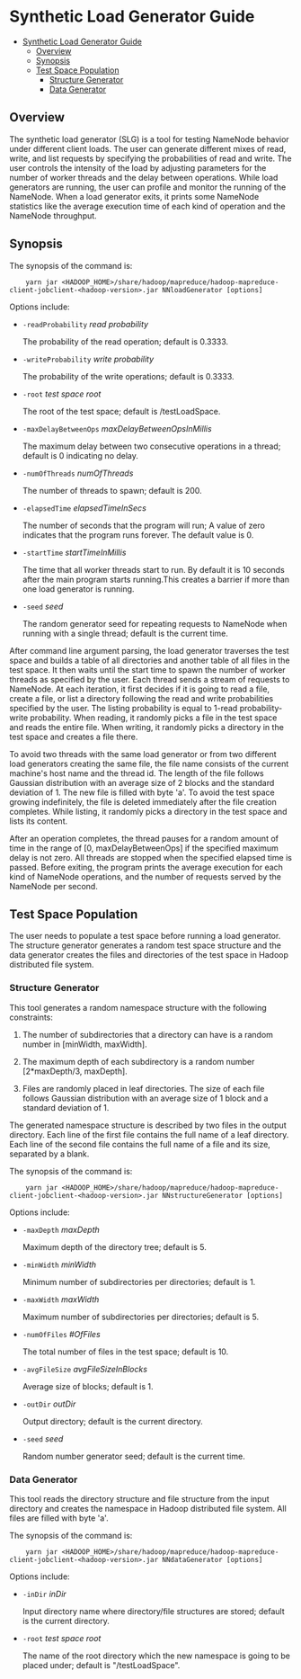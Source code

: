 <!---
  Licensed under the Apache License, Version 2.0 (the "License");
  you may not use this file except in compliance with the License.
  You may obtain a copy of the License at

   http://www.apache.org/licenses/LICENSE-2.0

  Unless required by applicable law or agreed to in writing, software
  distributed under the License is distributed on an "AS IS" BASIS,
  WITHOUT WARRANTIES OR CONDITIONS OF ANY KIND, either express or implied.
  See the License for the specific language governing permissions and
  limitations under the License. See accompanying LICENSE file.
-->

Synthetic Load Generator Guide
==============================

* [Synthetic Load Generator Guide](#Synthetic_Load_Generator_Guide)
    * [Overview](#Overview)
    * [Synopsis](#Synopsis)
    * [Test Space Population](#Test_Space_Population)
        * [Structure Generator](#Structure_Generator)
        * [Data Generator](#Data_Generator)

Overview
--------

The synthetic load generator (SLG) is a tool for testing NameNode behavior under different client loads. The user can generate different mixes of read, write, and list requests by specifying the probabilities of read and write. The user controls the intensity of the load by adjusting parameters for the number of worker threads and the delay between operations. While load generators are running, the user can profile and monitor the running of the NameNode. When a load generator exits, it prints some NameNode statistics like the average execution time of each kind of operation and the NameNode throughput.

Synopsis
--------

The synopsis of the command is:

        yarn jar <HADOOP_HOME>/share/hadoop/mapreduce/hadoop-mapreduce-client-jobclient-<hadoop-version>.jar NNloadGenerator [options]

Options include:

*   `-readProbability` *read probability*

    The probability of the read operation; default is 0.3333.

*   `-writeProbability` *write probability*

    The probability of the write operations; default is 0.3333.

*   `-root` *test space root*

    The root of the test space; default is /testLoadSpace.

*   `-maxDelayBetweenOps` *maxDelayBetweenOpsInMillis*

    The maximum delay between two consecutive operations in a thread;
    default is 0 indicating no delay.

*   `-numOfThreads` *numOfThreads*

    The number of threads to spawn; default is 200.

*   `-elapsedTime` *elapsedTimeInSecs*

    The number of seconds that the program will run; A value of zero
    indicates that the program runs forever. The default value is 0.

*   `-startTime` *startTimeInMillis*

    The time that all worker threads start to run. By default it is 10
    seconds after the main program starts running.This creates a
    barrier if more than one load generator is running.

*   `-seed` *seed*

    The random generator seed for repeating requests to NameNode when
    running with a single thread; default is the current time.

After command line argument parsing, the load generator traverses the test space and builds a table of all directories and another table of all files in the test space. It then waits until the start time to spawn the number of worker threads as specified by the user. Each thread sends a stream of requests to NameNode. At each iteration, it first decides if it is going to read a file, create a file, or list a directory following the read and write probabilities specified by the user. The listing probability is equal to 1-read probability-write probability. When reading, it randomly picks a file in the test space and reads the entire file. When writing, it randomly picks a directory in the test space and creates a file there.

To avoid two threads with the same load generator or from two different load generators creating the same file, the file name consists of the current machine's host name and the thread id. The length of the file follows Gaussian distribution with an average size of 2 blocks and the standard deviation of 1. The new file is filled with byte 'a'. To avoid the test space growing indefinitely, the file is deleted immediately after the file creation completes. While listing, it randomly picks a directory in the test space and lists its content.

After an operation completes, the thread pauses for a random amount of time in the range of [0, maxDelayBetweenOps] if the specified maximum delay is not zero. All threads are stopped when the specified elapsed time is passed. Before exiting, the program prints the average execution for each kind of NameNode operations, and the number of requests served by the NameNode per second.

Test Space Population
---------------------

The user needs to populate a test space before running a load generator. The structure generator generates a random test space structure and the data generator creates the files and directories of the test space in Hadoop distributed file system.

### Structure Generator

This tool generates a random namespace structure with the following constraints:

1.  The number of subdirectories that a directory can have is a random
    number in [minWidth, maxWidth].

2.  The maximum depth of each subdirectory is a random number
    [2\*maxDepth/3, maxDepth].

3.  Files are randomly placed in leaf directories. The size of each
    file follows Gaussian distribution with an average size of 1 block
    and a standard deviation of 1.

The generated namespace structure is described by two files in the output directory. Each line of the first file contains the full name of a leaf directory. Each line of the second file contains the full name of a file and its size, separated by a blank.

The synopsis of the command is:

        yarn jar <HADOOP_HOME>/share/hadoop/mapreduce/hadoop-mapreduce-client-jobclient-<hadoop-version>.jar NNstructureGenerator [options]

Options include:

*   `-maxDepth` *maxDepth*

    Maximum depth of the directory tree; default is 5.

*   `-minWidth` *minWidth*

    Minimum number of subdirectories per directories; default is 1.

*   `-maxWidth` *maxWidth*

    Maximum number of subdirectories per directories; default is 5.

*   `-numOfFiles` *\#OfFiles*

    The total number of files in the test space; default is 10.

*   `-avgFileSize` *avgFileSizeInBlocks*

    Average size of blocks; default is 1.

*   `-outDir` *outDir*

    Output directory; default is the current directory.

*   `-seed` *seed*

    Random number generator seed; default is the current time.

### Data Generator

This tool reads the directory structure and file structure from the input directory and creates the namespace in Hadoop distributed file system. All files are filled with byte 'a'.

The synopsis of the command is:

        yarn jar <HADOOP_HOME>/share/hadoop/mapreduce/hadoop-mapreduce-client-jobclient-<hadoop-version>.jar NNdataGenerator [options]

Options include:

*   `-inDir` *inDir*

    Input directory name where directory/file structures are stored;
    default is the current directory.

*   `-root` *test space root*

    The name of the root directory which the new namespace is going to
    be placed under; default is "/testLoadSpace".


